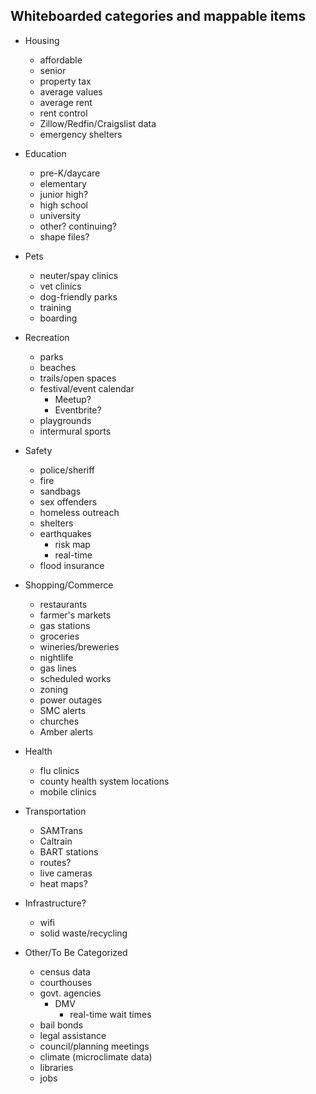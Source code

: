 ## Whiteboarded categories and mappable items ##

* Housing
    - affordable
    - senior
    - property tax
    - average values
    - average rent
    - rent control
    - Zillow/Redfin/Craigslist data
    - emergency shelters

* Education
    - pre-K/daycare
    - elementary
    - junior high?
    - high school
    - university
    - other? continuing?
    + shape files?

* Pets
    - neuter/spay clinics
    - vet clinics
    - dog-friendly parks
    - training
    - boarding

* Recreation
    - parks
    - beaches
    - trails/open spaces
    - festival/event calendar
        - Meetup?
        - Eventbrite?
    - playgrounds
    - intermural sports

* Safety
    - police/sheriff
    - fire
    - sandbags
    - sex offenders
    - homeless outreach
    - shelters
    - earthquakes
        - risk map
        - real-time
    - flood insurance

* Shopping/Commerce
    - restaurants
    - farmer's markets
    - gas stations
    - groceries
    - wineries/breweries
    - nightlife
    - gas lines
    - scheduled works
    - zoning
    - power outages
    - SMC alerts
    - churches
    - Amber alerts

* Health
    - flu clinics
    - county health system locations
    - mobile clinics

* Transportation
    - SAMTrans
    - Caltrain
    - BART stations
    - routes?
    - live cameras
    - heat maps?

* Infrastructure?
    - wifi
    - solid waste/recycling

* Other/To Be Categorized
    - census data
    - courthouses
    - govt. agencies
        - DMV
            - real-time wait times
    - bail bonds
    - legal assistance
    - council/planning meetings
    - climate (microclimate data)
    - libraries
    - jobs
